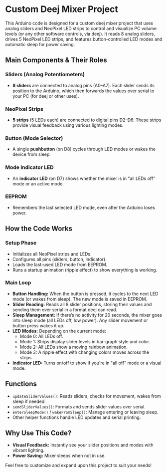 # Custom Deej Mixer Project

This Arduino code is designed for a custom deej mixer project that uses analog sliders and NeoPixel LED strips to control and visualize PC volume levels (or any other software controls, via deej). It reads 8 analog sliders, drives 5 NeoPixel LED strips, and features button-controlled LED modes and automatic sleep for power saving.

## Main Components & Their Roles

### Sliders (Analog Potentiometers)
- **8 sliders** are connected to analog pins (A0–A7). Each slider sends its position to the Arduino, which then forwards the values over serial to your PC (for deej or other uses).

### NeoPixel Strips
- **5 strips** (5 LEDs each) are connected to digital pins D2–D6. These strips provide visual feedback using various lighting modes.

### Button (Mode Selector)
- A single **pushbutton** (on D8) cycles through LED modes or wakes the device from sleep.

### Mode Indicator LED
- An **indicator LED** (on D7) shows whether the mixer is in "all LEDs off" mode or an active mode.

### EEPROM
- Remembers the last selected LED mode, even after the Arduino loses power.

## How the Code Works

### Setup Phase
- Initializes all NeoPixel strips and LEDs.
- Configures all pins (sliders, button, indicator).
- Loads the last-used LED mode from EEPROM.
- Runs a startup animation (ripple effect) to show everything is working.

### Main Loop
- **Button Handling:** When the button is pressed, it cycles to the next LED mode (or wakes from sleep). The new mode is saved in EEPROM.
- **Slider Reading:** Reads all 8 slider positions, storing their values and sending them over serial in a format deej can read.
- **Sleep Management:** If there’s no activity for 20 seconds, the mixer goes into sleep mode (all LEDs off, low power). Any slider movement or button press wakes it up.
- **LED Modes:** Depending on the current mode:
  - Mode 0: All LEDs off.
  - Mode 1: Strips display slider levels in bar-graph style and color.
  - Mode 2: All LEDs show a moving rainbow animation.
  - Mode 3: A ripple effect with changing colors moves across the strips.
- **Indicator LED:** Turns on/off to show if you're in "all off" mode or a visual mode.

## Functions
- `updateSliderValues()`: Reads sliders, checks for movement, wakes from sleep if needed.
- `sendSliderValues()`: Formats and sends slider values over serial.
- `enterSleepMode()` / `wakeFromSleep()`: Manage entering or leaving sleep.
- Other helper functions handle LED updates and serial printing.

## Why Use This Code?
- **Visual Feedback:** Instantly see your slider positions and modes with vibrant lighting.
- **Power Saving:** Mixer sleeps when not in use.

Feel free to customize and expand upon this project to suit your needs!
